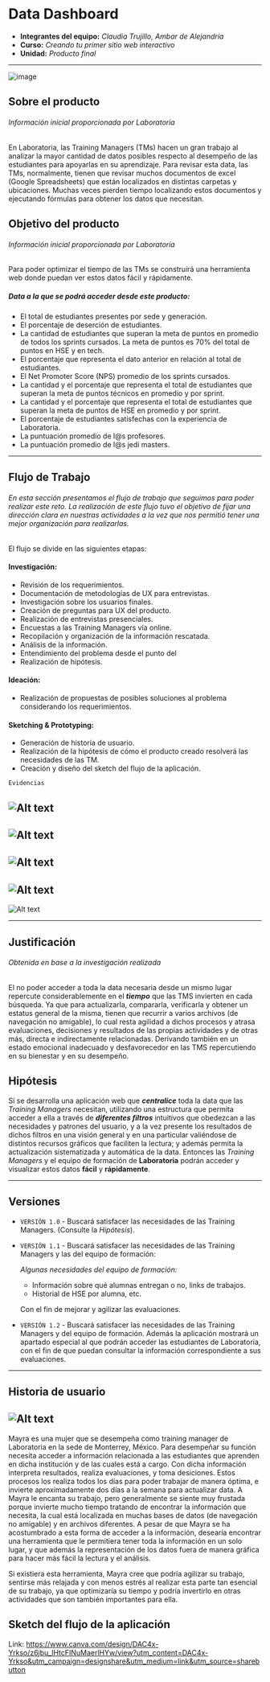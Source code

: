 # Data Dashboard

* **Integrantes del equipo:** _Claudia Trujillo, Ambar de Alejandría_
* **Curso:** _Creando tu primer sitio web interactivo_
* **Unidad:** _Producto final_

***
![image](https://user-images.githubusercontent.com/37434578/44295080-58350100-a267-11e8-8437-4be0ad524abe.png)
## Sobre el producto
###### _Información inicial proporcionada por Laboratoria_

En Laboratoria, las Training Managers (TMs) hacen un gran trabajo al analizar la mayor cantidad de datos posibles respecto al desempeño de las estudiantes para apoyarlas en su aprendizaje. Para revisar esta data, las TMs, normalmente, tienen que revisar muchos documentos de excel (Google Spreadsheets) que están localizados en distintas carpetas y ubicaciones. Muchas veces pierden tiempo localizando estos documentos y ejecutando fórmulas para obtener los datos que necesitan.

## Objetivo del producto
###### _Información inicial proporcionada por Laboratoria_

Para poder optimizar el tiempo de las TMs se construirá una herramienta web donde puedan ver estos datos fácil y rápidamente.
##### Data a la que se podrá acceder desde este producto:
- El total de estudiantes presentes por sede y generación.
- El porcentaje de deserción de estudiantes.
- La cantidad de estudiantes que superan la meta de puntos en promedio de todos los sprints cursados. La meta de puntos es 70% del total de puntos en HSE y en tech.
- El porcentaje que representa el dato anterior en relación al total de estudiantes.
- El Net Promoter Score (NPS) promedio de los sprints cursados.
- La cantidad y el porcentaje que representa el total de estudiantes que superan la meta de puntos técnicos en promedio y por sprint.
- La cantidad y el porcentaje que representa el total de estudiantes que superan la meta de puntos de HSE en promedio y por sprint.
- El porcentaje de estudiantes satisfechas con la experiencia de Laboratoria.
- La puntuación promedio de l@s profesores.
- La puntuación promedio de l@s jedi masters.
-----

## Flujo de Trabajo
###### _En esta sección presentamos el flujo de trabajo que seguimos para poder realizar este reto. La realización de este flujo tuvo el objetivo de fijar una dirección clara en nuestras actividades a la vez que nos permitió tener una mejor organización para realizarlas._


El flujo se divide en las siguientes etapas:

#### Investigación:
- Revisión de los requerimientos.
- Documentación de metodologías de UX para entrevistas.
- Investigación sobre los usuarios finales.
- Creación de preguntas para UX del producto.
- Realización de entrevistas presenciales.
- Encuestas a las Training Managers vía online.
- Recopilación y organización de la información rescatada.
- Análisis de la información.
- Entendimiento del problema desde el punto del
- Realización de hipótesis.

#### Ideación:
- Realización de propuestas de posibles soluciones al problema considerando los requerimientos.

#### Sketching & Prototyping:

- Generación de historia de usuario.
- Realización de la hipótesis de cómo el producto creado resolverá las necesidades de las TM.
- Creación y diseño del sketch del flujo de la aplicación.

```
Evidencias
```

![Alt text](assets/images/r1.png)
---
![Alt text](assets/images/r2.png)
---
![Alt text](assets/images/r3.png)
---
![Alt text](assets/images/r4.png)
---
![Alt text](assets/images/r5.png)    

------

## Justificación
###### _Obtenida en base a la investigación realizada_
El no poder acceder a toda la data necesaria desde un mismo lugar repercute considerablemente en el **_tiempo_** que las TMS invierten en cada búsqueda. Ya que para actualizarla, compararla, verificarla  y obtener un estatus general de la misma, tienen que recurrir a varios archivos (de navegación no amigable), lo cual resta agilidad a dichos procesos y atrasa evaluaciones, decisiones y resultados de las propias actividades y de otras más, directa e indirectamente relacionadas. Derivando también en un estado emocional inadecuado y desfavorecedor en las TMS repercutiendo en su bienestar y en su desempeño.


## Hipótesis


Si se desarrolla una aplicación web que **_centralice_** toda la data que las _Training Managers_ necesitan, utilizando una estructura que permita acceder a ella a través de **_diferentes filtros_** intuitivos  que obedezcan a las necesidades y patrones del usuario,  y a la vez presente los resultados de dichos filtros en una visión general y en una particular valiéndose de distintos recursos gráficos que faciliten la lectura; y además permita la actualización sistematizada y automática de la data. Entonces las _Training Managers_ y el equipo de formación de **Laboratoria** podrán acceder y visualizar estos datos **fácil** y **rápidamente**.

---
## Versiones

- `VERSIÓN 1.0` -
Buscará satisfacer las necesidades de las Training Managers. (Consulte la _Hipótesis_).

- `VERSIÓN 1.1` -
Buscará satisfacer las necesidades de las Training Managers y las del equipo de formación:

  _Algunas necesidades del equipo de formación:_
  - Información sobre qué alumnas entregan o no, links de trabajos.
  - Historial de HSE por alumna, etc.

  Con el fin de mejorar y agilizar las evaluaciones.

- `VERSIÓN 1.2` -
Buscará satisfacer las necesidades de las Training Managers y del equipo de formación. Además la aplicación mostrará un apartado especial al que podrán acceder las estudiantes de Laboratoria, con el fin de que puedan consultar la información correspondiente a sus evaluaciones.





-------

## Historia de usuario

![Alt text](assets/images/mayra2.png)
--
Mayra es una mujer que se desempeña como training manager de Laboratoria en la sede de Monterrey, México. Para desempeñar su función necesita acceder a información relacionada a las estudiantes que aprenden en dicha institución y de las cuales está a cargo. Con dicha información interpreta resultados, realiza evaluaciones, y toma desiciones. Estos procesos los realiza todos los días para poder trabajar de manera óptima, e invierte aproximadamente dos días a la semana para actualizar data.
A Mayra le encanta su trabajo, pero generalmente se siente muy frustada porque invierte mucho tiempo tratando de encontrar la información que necesita, la cual está localizada en muchas bases de datos (de navegación no amigable) y en archivos diferentes. A pesar de que Mayra se ha acostumbrado a esta forma de acceder a la información, desearía encontrar una herramienta que le permitiera tener toda la información en un solo lugar, y que además la representación de los datos fuera de manera gráfica para hacer más fácil la lectura y el análisis.

Si existiera esta herramienta, Mayra cree que podría agilizar su trabajo, sentirse más relajada y con menos estrés al realizar esta parte tan esencial de su trabajo, ya que optimizaría su tiempo y podría invertirlo en otras actividades que son también importantes para ella.


## Sketch del flujo de la aplicación

Link:
https://www.canva.com/design/DAC4x-Yrkso/z6jbu_lHtcFINuMaerlHYw/view?utm_content=DAC4x-Yrkso&utm_campaign=designshare&utm_medium=link&utm_source=sharebutton
